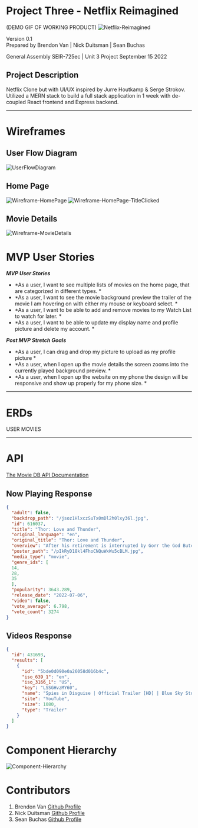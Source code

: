 # Project Three - Netflix Reimagined

(DEMO GIF OF WORKING PRODUCT)
![Netflix-Reimagined]()

Version 0.1  
Prepared by Brendon Van | Nick Duitsman | Sean Buchas

General Assembly SEIR-725ec | Unit 3 Project
September 15 2022

## Project Description
Netflix Clone but with UI/UX inspired by Jurre Houtkamp & Serge Strokov. 
Utilized a MERN stack to build a full stack application in 1 week with de-coupled React frontend and Express backend.

---
# Wireframes
## User Flow Diagram
![UserFlowDiagram](https://user-images.githubusercontent.com/108159910/190538937-444cd8c5-230b-4445-a748-1921bd77f812.png)

## Home Page
![Wireframe-HomePage](https://user-images.githubusercontent.com/108159910/190538965-3769a3d5-b08b-4c1f-b6db-921688204cae.png)
![Wireframe-HomePage-TitleClicked](https://user-images.githubusercontent.com/108159910/190538977-643fa071-8de3-4816-9dcb-d713fbe57074.png)

## Movie Details
![Wireframe-MovieDetails](https://user-images.githubusercontent.com/108159910/190538997-d5458507-099e-4594-9988-70596c1f727a.png)

# MVP User Stories

***MVP User Stories***

- *As a user, I want to see multiple lists of movies on the home page, that are categorized in different types. *
- *As a user, I want to see the movie background preview the trailer of the movie I am hovering on with either my mouse or keyboard select. *
- *As a user, I want to be able to add and remove movies to my Watch List to watch for later. *
- *As a user, I want to be able to update my display name and profile picture and delete my account. *

***Post MVP Stretch Goals***

- *As a user, I can drag and drop my picture to upload as my profile picture *
- *As a user, when I open up the movie details the screen zooms into the currently played background preview. *
- *As a user, when I open up the website on my phone the design will be responsive and show up properly for my phone size. *

---
# ERDs
USER
MOVIES

---
# API

[The Movie DB API Documentation](https://developers.themoviedb.org/3/getting-started/introduction)

## Now Playing Response

```json
{
  "adult": false,
  "backdrop_path": "/jsoz1HlxczSuTx0mDl2h0lxy36l.jpg",
  "id": 616037,
  "title": "Thor: Love and Thunder",
  "original_language": "en",
  "original_title": "Thor: Love and Thunder",
  "overview": "After his retirement is interrupted by Gorr the God Butcher, a galactic killer who seeks the extinction of the gods, Thor Odinson enlists the help of King Valkyrie, Korg, and ex-girlfriend Jane Foster, who now wields Mjolnir as the Mighty Thor. Together they embark upon a harrowing cosmic adventure to uncover the mystery of the God Butcher’s vengeance and stop him before it’s too late.",
  "poster_path": "/pIkRyD18kl4FhoCNQuWxWu5cBLM.jpg",
  "media_type": "movie",
  "genre_ids": [
  14,
  28,
  35
  ],
  "popularity": 3643.289,
  "release_date": "2022-07-06",
  "video": false,
  "vote_average": 6.798,
  "vote_count": 3274
}
```

## Videos Response

```json
{
  "id": 431693,
  "results": [
    {
      "id": "5bde0d090e0a26058d016b4c",
      "iso_639_1": "en",
      "iso_3166_1": "US",
      "key": "LSSGHvzMY60",
      "name": "Spies in Disguise | Official Trailer [HD] | Blue Sky Studios",
      "site": "YouTube",
      "size": 1080,
      "type": "Trailer"
    }
  ]
}
```

# Component Hierarchy

![Component-Hierarchy](https://user-images.githubusercontent.com/108159910/190547438-98d8cded-8777-42a5-af31-a24c581d5f1a.png)


# Contributors

1. Brendon Van [Github Profile](https://github.com/brendonvan)
2. Nick Duitsman [Github Profile](https://github.com/nduitsman)
3. Sean Buchas [Github Profile](https://github.com/SeanBu)
